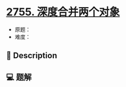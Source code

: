 # [2755. 深度合并两个对象](https://github.com/Tdahuyou/leetcode/tree/main/2755.%20%E6%B7%B1%E5%BA%A6%E5%90%88%E5%B9%B6%E4%B8%A4%E4%B8%AA%E5%AF%B9%E8%B1%A1)

- 原题：
- 难度：

## 📝 Description



## 💻 题解

```

```

